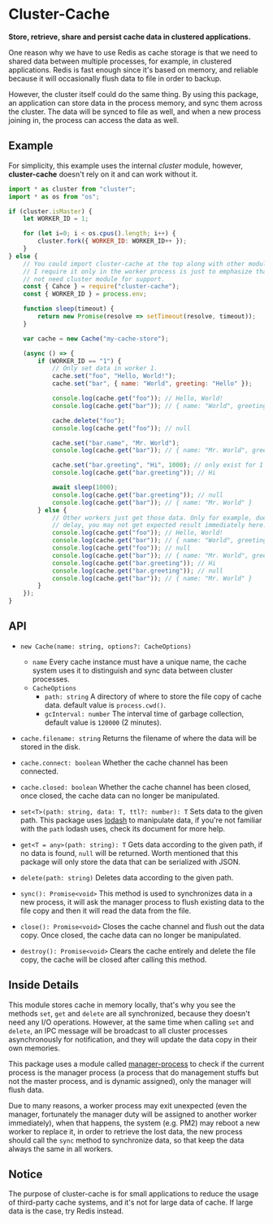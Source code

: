 # Cluster-Cache

**Store, retrieve, share and persist cache data in clustered applications.**

One reason why we have to use Redis as cache storage is that we need to shared 
data between multiple processes, for example, in clustered applications. Redis 
is fast enough since it's based on memory, and reliable because it will 
occasionally flush data to file in order to backup.

However, the cluster itself could do the same thing. By using this package, an 
application can store data in the process memory, and sync them across the 
cluster. The data will be synced to file as well, and when a new process joining
in, the process can access the data as well.

## Example

For simplicity, this example uses the internal *cluster* module, however, 
**cluster-cache** doesn't rely on it and can work without it.

```javascript
import * as cluster from "cluster";
import * as os from "os";

if (cluster.isMaster) {
    let WORKER_ID = 1;

    for (let i=0; i < os.cpus().length; i++) {
        cluster.fork({ WORKER_ID: WORKER_ID++ });
    }
} else {
    // You could import cluster-cache at the top along with other modules, here 
    // I require it only in the worker process is just to emphasize that it does
    // not need cluster module for support.
    const { Cahce } = require("cluster-cache");
    const { WORKER_ID } = process.env;

    function sleep(timeout) {
        return new Promise(resolve => setTimeout(resolve, timeout));
    }

    var cache = new Cache("my-cache-store");

    (async () => {
        if (WORKER_ID == "1") {
            // Only set data in worker 1.
            cache.set("foo", "Hello, World!");
            cache.set("bar", { name: "World", greeting: "Hello" });

            console.log(cache.get("foo")); // Hello, World!
            console.log(cache.get("bar")); // { name: "World", greeting: "Hello" }

            cache.delete("foo");
            console.log(cache.get("foo")); // null

            cache.set("bar.name", "Mr. World");
            console.log(cache.get("bar")); // { name: "Mr. World", greeting: "Hello" }

            cache.set("bar.greeting", "Hi", 1000); // only exist for 1 sec
            console.log(cache.get("bar.greeting")); // Hi

            await sleep(1000);
            console.log(cache.get("bar.greeting")); // null
            console.log(cache.get("bar")); // { name: "Mr. World" }
        } else {
            // Other workers just get those data. Only for example, due to IPC 
            // delay, you may not get expected result immediately here.
            console.log(cache.get("foo")); // Hello, World!
            console.log(cache.get("bar")); // { name: "World", greeting: "Hello" }
            console.log(cache.get("foo")); // null
            console.log(cache.get("bar")); // { name: "Mr. World", greeting: "Hello" }
            console.log(cache.get("bar.greeting")); // Hi
            console.log(cache.get("bar.greeting")); // null
            console.log(cache.get("bar")); // { name: "Mr. World" }
        }
    });
}
```

## API

- `new Cache(name: string, options?: CacheOptions)`
    - `name` Every cache instance must have a unique name, the cache system uses
        it to distinguish and sync data between cluster processes.
    - `CacheOptions`
        - `path: string` A directory of where to store the file copy of cache 
            data. default value is `process.cwd()`.
        - `gcInterval: number` The interval time of garbage collection, default 
            value is `120000` (2 minutes).

- `cache.filename: string` Returns the filename of where the data will be stored
    in the disk.
- `cache.connect: boolean` Whether the cache channel has been connected.
- `cache.closed: boolean` Whether the cache channel has been closed, once closed,
    the cache data can no longer be manipulated.

- `set<T>(path: string, data: T, ttl?: number): T` Sets data to the given path. 
    This package uses [lodash](https://lodash.com) to manipulate data, if you're
    not familiar with the `path` lodash uses, check its document for more help.
- `get<T = any>(path: string): T` Gets data according to the given path, if no 
    data is found, `null` will be returned. Worth mentioned that this package 
    will only store the data that can be serialized with JSON. 
- `delete(path: string)` Deletes data according to the given path.

- `sync(): Promise<void>` This method is used to synchronizes data in a new 
    process, it will ask the manager process to flush existing data to the file 
    copy and then it will read the data from the file.

- `close(): Promise<void>` Closes the cache channel and flush out the data copy.
    Once closed, the cache data can no longer be manipulated.
- `destroy(): Promise<void>` Clears the cache entirely and delete the file copy,
    the cache will be closed after calling this method.

## Inside Details

This module stores cache in memory locally, that's why you see the methods `set`,
`get` and `delete` are all synchronized, because they doesn't need any I/O 
operations. However, at the same time when calling `set` and `delete`, an IPC 
message will be broadcast to all cluster processes asynchronously for 
notification, and they will update the data copy in their own memories.

This package uses a module called 
[manager-process](https://github.com/hyurl/manager-process) to check if the 
current process is the manager process (a process that do management stuffs but 
not the master process, and is dynamic assigned), only the manager will flush 
data.

Due to many reasons, a worker process may exit unexpected (even the manager, 
fortunately the manager duty will be assigned to another worker immediately), 
when that happens, the system (e.g. PM2) may reboot a new worker to replace it,
in order to retrieve the lost data, the new process should call the `sync` 
method to synchronize data, so that keep the data always the same in all workers.

## Notice

The purpose of cluster-cache is for small applications to reduce the usage of 
third-party cache systems, and it's not for large data of cache. If large data 
is the case, try Redis instead.